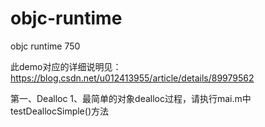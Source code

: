 # objc-runtime
objc runtime 750

此demo对应的详细说明见：https://blog.csdn.net/u012413955/article/details/89979562

第一、Dealloc
1、最简单的对象dealloc过程，请执行mai.m中 testDeallocSimple()方法
